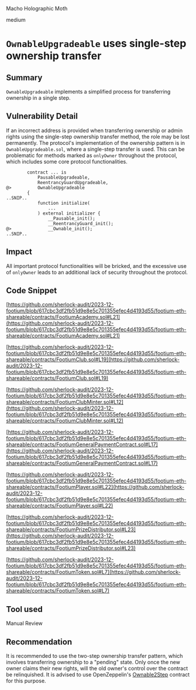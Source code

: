 Macho Holographic Moth

medium

# `OwnableUpgradeable` uses single-step ownership transfer

## Summary

`OwnableUpgradeable` implements a simplified process for transferring ownership in a single step.

## Vulnerability Detail

If an incorrect address is provided when transferring ownership or admin rights using the single-step ownership transfer method, the role may be lost permanently. The protocol's implementation of the ownership pattern is in `OwnableUpgradeable.sol`, where a single-step transfer is used. This can be problematic for methods marked as `onlyOwner` throughout the protocol, which includes some core protocol functionalities.
```solidity
        contract ... is
            PausableUpgradeable,
            ReentrancyGuardUpgradeable,
@>          OwnableUpgradeable
        {
..SNIP..        
            function initialize(
                ...
            ) external initializer {
                __Pausable_init();
                __ReentrancyGuard_init();
@>              __Ownable_init();
..SNIP..           
```

## Impact

All important protocol functionalities will be bricked, and the excessive use of `onlyOwner` leads to an additional lack of security throughout the protocol.

## Code Snippet

[https://github.com/sherlock-audit/2023-12-footium/blob/617cbc3df2fb51d9e8e5c701355efec4d4193d55/footium-eth-shareable/contracts/FootiumAcademy.sol#L21](https://github.com/sherlock-audit/2023-12-footium/blob/617cbc3df2fb51d9e8e5c701355efec4d4193d55/footium-eth-shareable/contracts/FootiumAcademy.sol#L21)

[https://github.com/sherlock-audit/2023-12-footium/blob/617cbc3df2fb51d9e8e5c701355efec4d4193d55/footium-eth-shareable/contracts/FootiumClub.sol#L19](https://github.com/sherlock-audit/2023-12-footium/blob/617cbc3df2fb51d9e8e5c701355efec4d4193d55/footium-eth-shareable/contracts/FootiumClub.sol#L19)

[https://github.com/sherlock-audit/2023-12-footium/blob/617cbc3df2fb51d9e8e5c701355efec4d4193d55/footium-eth-shareable/contracts/FootiumClubMinter.sol#L12](https://github.com/sherlock-audit/2023-12-footium/blob/617cbc3df2fb51d9e8e5c701355efec4d4193d55/footium-eth-shareable/contracts/FootiumClubMinter.sol#L12)

[https://github.com/sherlock-audit/2023-12-footium/blob/617cbc3df2fb51d9e8e5c701355efec4d4193d55/footium-eth-shareable/contracts/FootiumGeneralPaymentContract.sol#L17](https://github.com/sherlock-audit/2023-12-footium/blob/617cbc3df2fb51d9e8e5c701355efec4d4193d55/footium-eth-shareable/contracts/FootiumGeneralPaymentContract.sol#L17)

[https://github.com/sherlock-audit/2023-12-footium/blob/617cbc3df2fb51d9e8e5c701355efec4d4193d55/footium-eth-shareable/contracts/FootiumPlayer.sol#L22](https://github.com/sherlock-audit/2023-12-footium/blob/617cbc3df2fb51d9e8e5c701355efec4d4193d55/footium-eth-shareable/contracts/FootiumPlayer.sol#L22)

[https://github.com/sherlock-audit/2023-12-footium/blob/617cbc3df2fb51d9e8e5c701355efec4d4193d55/footium-eth-shareable/contracts/FootiumPrizeDistributor.sol#L23](https://github.com/sherlock-audit/2023-12-footium/blob/617cbc3df2fb51d9e8e5c701355efec4d4193d55/footium-eth-shareable/contracts/FootiumPrizeDistributor.sol#L23)

[https://github.com/sherlock-audit/2023-12-footium/blob/617cbc3df2fb51d9e8e5c701355efec4d4193d55/footium-eth-shareable/contracts/FootiumToken.sol#L7](https://github.com/sherlock-audit/2023-12-footium/blob/617cbc3df2fb51d9e8e5c701355efec4d4193d55/footium-eth-shareable/contracts/FootiumToken.sol#L7)

## Tool used

Manual Review

## Recommendation

It is recommended to use the two-step ownership transfer pattern, which involves transferring ownership to a "pending" state. Only once the new owner claims their new rights, will the old owner's control over the contract be relinquished. It is advised to use OpenZeppelin's [Ownable2Step](https://github.com/OpenZeppelin/openzeppelin-contracts/blob/master/contracts/access/Ownable2Step.sol) contract for this purpose.